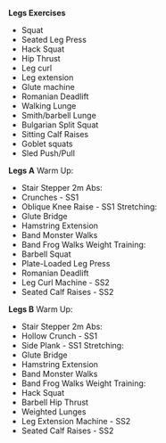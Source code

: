 **Legs Exercises**
- Squat
- Seated Leg Press
- Hack Squat
- Hip Thrust
- Leg curl
- Leg extension
- Glute machine
- Romanian Deadlift
- Walking Lunge
- Smith/barbell Lunge
- Bulgarian Split Squat
- Sitting Calf Raises
- Goblet squats
- Sled Push/Pull

**Legs A**
Warm Up:
- Stair Stepper 2m
Abs:
- Crunches - SS1
- Oblique Knee Raise - SS1
Stretching:
- Glute Bridge
- Hamstring Extension
- Band Monster Walks
- Band Frog Walks
Weight Training:
- Barbell Squat
- Plate-Loaded Leg Press
- Romanian Deadlift
- Leg Curl Machine - SS2
- Seated Calf Raises - SS2

**Legs B**
Warm Up:
- Stair Stepper 2m
Abs:
- Hollow Crunch - SS1
- Side Plank - SS1
Stretching:
- Glute Bridge
- Hamstring Extension
- Band Monster Walks
- Band Frog Walks
Weight Training:
- Hack Squat
- Barbell Hip Thrust
- Weighted Lunges
- Leg Extension Machine - SS2
- Seated Calf Raises - SS2

